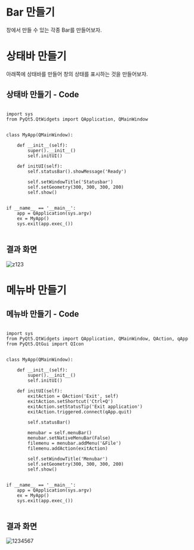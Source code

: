 # Bar 만들기

창에서 만들 수 있는 각종 Bar를 만들어보자.

# 상태바 만들기
아래쪽에 상태바를 만들어 창의 상태를 표시하는 것을 만들어보자.

## 상태바 만들기 - Code

<pre>
<code>
import sys
from PyQt5.QtWidgets import QApplication, QMainWindow


class MyApp(QMainWindow):

    def __init__(self):
        super().__init__()
        self.initUI()

    def initUI(self):
        self.statusBar().showMessage('Ready')

        self.setWindowTitle('Statusbar')
        self.setGeometry(300, 300, 300, 200)
        self.show()


if __name__ == '__main__':
    app = QApplication(sys.argv)
    ex = MyApp()
    sys.exit(app.exec_())
</code>
</pre>

## 결과 화면

![z123](https://user-images.githubusercontent.com/64456822/152307227-55421de5-ddb1-4f54-87cb-a33b5ebdc7af.JPG)

# 메뉴바 만들기

## 메뉴바 만들기 - Code

<pre>
<code>
import sys
from PyQt5.QtWidgets import QApplication, QMainWindow, QAction, qApp
from PyQt5.QtGui import QIcon


class MyApp(QMainWindow):

    def __init__(self):
        super().__init__()
        self.initUI()

    def initUI(self):
        exitAction = QAction('Exit', self)
        exitAction.setShortcut('Ctrl+Q')
        exitAction.setStatusTip('Exit application')
        exitAction.triggered.connect(qApp.quit)

        self.statusBar()

        menubar = self.menuBar()
        menubar.setNativeMenuBar(False)
        filemenu = menubar.addMenu('&File')
        filemenu.addAction(exitAction)

        self.setWindowTitle('Menubar')
        self.setGeometry(300, 300, 300, 200)
        self.show()


if __name__ == '__main__':
    app = QApplication(sys.argv)
    ex = MyApp()
    sys.exit(app.exec_())
</code>
</pre>

## 결과 화면

![1234567](https://user-images.githubusercontent.com/64456822/152326628-0b12e841-874b-47b1-b75c-433243a087e4.JPG)
